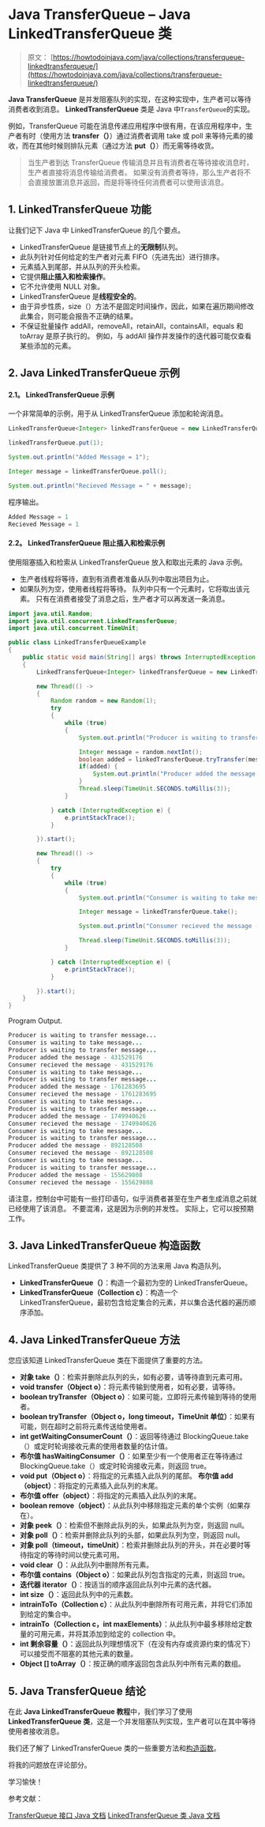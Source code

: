 # Java TransferQueue – Java LinkedTransferQueue 类

> 原文： [https://howtodoinjava.com/java/collections/transferqueue-linkedtransferqueue/](https://howtodoinjava.com/java/collections/transferqueue-linkedtransferqueue/)

**Java TransferQueue** 是并发阻塞队列的实现，在这种实现中，生产者可以等待消费者收到消息。 **LinkedTransferQueue** 类是 Java 中`TransferQueue`的实现。

例如，TransferQueue 可能在消息传递应用程序中很有用，在该应用程序中，生产者有时（使用方法 **transfer（）**）通过消费者调用 take 或 poll 来等待元素的接收，而在其他时候则排队元素（通过方法 **put（）**）而无需等待收货。

> 当生产者到达 TransferQueue 传输消息并且有消费者在等待接收消息时，生产者直接将消息传输给消费者。
> 如果没有消费者等待，那么生产者将不会直接放置消息并返回，而是将等待任何消费者可以使用该消息。

## 1\. LinkedTransferQueue 功能

让我们记下 Java 中 LinkedTransferQueue 的几个要点。

*   LinkedTransferQueue 是链接节点上的**无限制**队列。
*   此队列针对任何给定的生产者对元素 FIFO（先进先出）进行排序。
*   元素插入到尾部，并从队列的开头检索。
*   它提供**阻止插入和检索操作**。
*   它不允许使用 NULL 对象。
*   LinkedTransferQueue 是**线程安全的**。
*   由于异步性质，size（）方法不是固定时间操作，因此，如果在遍历期间修改此集合，则可能会报告不正确的结果。
*   不保证批量操作 addAll，removeAll，retainAll，containsAll，equals 和 toArray 是原子执行的。 例如，与 addAll 操作并发操作的迭代器可能仅查看某些添加的元素。

## 2\. Java LinkedTransferQueue 示例

#### 2.1。 LinkedTransferQueue 示例

一个非常简单的示例，用于从 LinkedTransferQueue 添加和轮询消息。

```java
LinkedTransferQueue<Integer> linkedTransferQueue = new LinkedTransferQueue<>();

linkedTransferQueue.put(1);

System.out.println("Added Message = 1");

Integer message = linkedTransferQueue.poll();

System.out.println("Recieved Message = " + message);

```

程序输出。

```java
Added Message = 1
Recieved Message = 1

```

#### 2.2。 LinkedTransferQueue 阻止插入和检索示例

使用阻塞插入和检索从 LinkedTransferQueue 放入和取出元素的 Java 示例。

*   生产者线程将等待，直到有消费者准备从队列中取出项目为止。
*   如果队列为空，使用者线程将等待。 队列中只有一个元素时，它将取出该元素。 只有在消费者接受了消息之后，生产者才可以再发送一条消息。

```java
import java.util.Random;
import java.util.concurrent.LinkedTransferQueue;
import java.util.concurrent.TimeUnit;

public class LinkedTransferQueueExample 
{
    public static void main(String[] args) throws InterruptedException 
    {
        LinkedTransferQueue<Integer> linkedTransferQueue = new LinkedTransferQueue<>();

        new Thread(() -> 
        {
            Random random = new Random(1);
            try 
            {
                while (true) 
                {
                    System.out.println("Producer is waiting to transfer message...");

                    Integer message = random.nextInt();
                    boolean added = linkedTransferQueue.tryTransfer(message);
                    if(added) {
                        System.out.println("Producer added the message - " + message);
                    }
                    Thread.sleep(TimeUnit.SECONDS.toMillis(3));
                }

            } catch (InterruptedException e) {
                e.printStackTrace();
            }

        }).start();

        new Thread(() -> 
        {
            try 
            {
                while (true) 
                {
                    System.out.println("Consumer is waiting to take message...");

                    Integer message = linkedTransferQueue.take();

                    System.out.println("Consumer recieved the message - " + message);

                    Thread.sleep(TimeUnit.SECONDS.toMillis(3));
                }

            } catch (InterruptedException e) {
                e.printStackTrace();
            }

        }).start();
    }
}

```

Program Output.

```java
Producer is waiting to transfer message...
Consumer is waiting to take message...
Producer is waiting to transfer message...
Producer added the message - 431529176
Consumer recieved the message - 431529176
Consumer is waiting to take message...
Producer is waiting to transfer message...
Producer added the message - 1761283695
Consumer recieved the message - 1761283695
Consumer is waiting to take message...
Producer is waiting to transfer message...
Producer added the message - 1749940626
Consumer recieved the message - 1749940626
Consumer is waiting to take message...
Producer is waiting to transfer message...
Producer added the message - 892128508
Consumer recieved the message - 892128508
Consumer is waiting to take message...
Producer is waiting to transfer message...
Producer added the message - 155629808
Consumer recieved the message - 155629808

```

请注意，控制台中可能有一些打印语句，似乎消费者甚至在生产者生成消息之前就已经使用了该消息。 不要混淆，这是因为示例的并发性。 实际上，它可以按预期工作。

## 3\. Java LinkedTransferQueue 构造函数

LinkedTransferQueue 类提供了 3 种不同的方法来用 Java 构造队列。

*   **LinkedTransferQueue（）**：构造一个最初为空的 LinkedTransferQueue。
*   **LinkedTransferQueue（Collection c）**：构造一个 LinkedTransferQueue，最初包含给定集合的元素，并以集合迭代器的遍历顺序添加。

## 4\. Java LinkedTransferQueue 方法

您应该知道 LinkedTransferQueue 类在下面提供了重要的方法。

*   **对象 take（）**：检索并删除此队列的头，如有必要，请等待直到元素可用。
*   **void transfer（Object o）**：将元素传输到使用者，如有必要，请等待。
*   **boolean tryTransfer（Object o）**：如果可能，立即将元素传输到等待的使用者。
*   **boolean tryTransfer（Object o，long timeout，TimeUnit 单位）**：如果有可能，则在超时之前将元素传送给使用者。
*   **int getWaitingConsumerCount（）**：返回等待通过 BlockingQueue.take（）或定时轮询接收元素的使用者数量的估计值。
*   **布尔值 hasWaitingConsumer（）**：如果至少有一个使用者正在等待通过 BlockingQueue.take（）或定时轮询接收元素，则返回 true。
*   **void put（Object o）**：将指定的元素插入此队列的尾部。 **布尔值 add（object）**：将指定的元素插入此队列的末尾。
*   **布尔值 offer（object）**：将指定的元素插入此队列的末尾。
*   **boolean remove（object）**：从此队列中移除指定元素的单个实例（如果存在）。
*   **对象 peek（）**：检索但不删除此队列的头，如果此队列为空，则返回 null。
*   **对象 poll（）**：检索并删除此队列的头部，如果此队列为空，则返回 null。
*   **对象 poll（timeout，timeUnit）**：检索并删除此队列的开头，并在必要时等待指定的等待时间以使元素可用。
*   **void clear（）**：从此队列中删除所有元素。
*   **布尔值 contains（Object o）**：如果此队列包含指定的元素，则返回 true。
*   **迭代器 iterator（）**：按适当的顺序返回此队列中元素的迭代器。
*   **int size（）**：返回此队列中的元素数。
*   **intrainToTo（Collection c）**：从此队列中删除所有可用元素，并将它们添加到给定的集合中。
*   **intrainTo（Collection c，int maxElements）**：从此队列中最多移除给定数量的可用元素，并将其添加到给定的 collection 中。
*   **int 剩余容量（）**：返回此队列理想情况下（在没有内存或资源约束的情况下）可以接受而不阻塞的其他元素的数量。
*   **Object [] toArray（）**：按正确的顺序返回包含此队列中所有元素的数组。

## 5\. Java TransferQueue 结论

在此 **Java LinkedTransferQueue 教程**中，我们学习了使用 **LinkedTransferQueue 类**，这是一个并发阻塞队列实现，生产者可以在其中等待使用者接收消息。

我们还了解了 LinkedTransferQueue 类的一些重要方法和[构造函数](https://howtodoinjava.com/oops/java-constructors/)。

将我的问题放在评论部分。

学习愉快！

参考文献：

[TransferQueue 接口 Java 文档](https://docs.oracle.com/javase/8/docs/api/java/util/concurrent/TransferQueue.html)
[LinkedTransferQueue 类 Java 文档](https://docs.oracle.com/javase/8/docs/api/java/util/concurrent/LinkedTransferQueue.html)